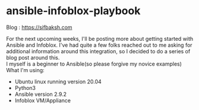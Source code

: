 # ansible-infoblox-playbook
<!-- wp:paragraph -->
Blog : https://sifbaksh.com
<p>For the next upcoming weeks, I'll be posting more about getting started with Ansible and Infoblox.  I've had quite a few folks reached out to me asking for additional information around this integration, so I decided to do a series of blog post around this.<br>I myself is a beginner to Ansible(so please forgive my novice examples)<br>What I'm using:</p>
<!-- /wp:paragraph -->

<!-- wp:list -->
<ul><li>Ubuntu linux running version 20.04</li><li>Python3</li><li>Ansible version 2.9.2</li><li>Infoblox VM/Appliance</li></ul>
<!-- /wp:list -->

